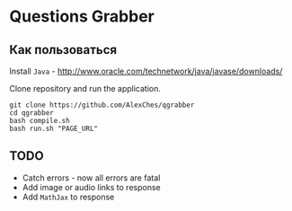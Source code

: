# Questions Grabber

## Как пользоваться

Install `Java` - http://www.oracle.com/technetwork/java/javase/downloads/


Clone repository and run the application.
```
git clone https://github.com/AlexChes/qgrabber
cd qgrabber
bash compile.sh
bash run.sh "PAGE_URL"
```

## TODO

* Catch errors - now all errors are fatal
* Add image or audio links to response
* Add `MathJax` to response